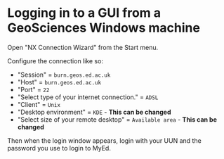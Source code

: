 # Logging in to a GUI from a GeoSciences Windows machine

Open "NX Connection Wizard" from the Start menu.

Configure the connection like so:

- "Session" = `burn.geos.ed.ac.uk`
- "Host" = `burn.geos.ed.ac.uk`
- "Port" = `22`
- "Select type of your internet connection." = `ADSL`
- "Client" = `Unix`
- "Desktop environment" = `KDE` - __This can be changed__
- "Select size of your remote desktop" = `Available area` - __This can be changed__

Then when the login window appears, login with your UUN and the password you use to login to MyEd.
